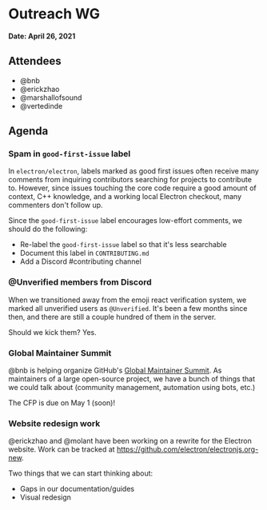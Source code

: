 # Outreach WG
**Date: April 26, 2021**

## Attendees
* @bnb
* @erickzhao
* @marshallofsound
* @vertedinde

## Agenda

### Spam in `good-first-issue` label

In `electron/electron`, labels marked as good first issues often receive many
comments from inquiring contributors searching for projects to contribute to.
However, since issues touching the core code require a good amount of context,
C++ knowledge, and a working local Electron checkout, many commenters don't follow up.

Since the `good-first-issue` label encourages low-effort comments, we should do the
following:

* Re-label the `good-first-issue` label so that it's less searchable
* Document this label in `CONTRIBUTING.md`
* Add a Discord #contributing channel

### @Unverified members from Discord

When we transitioned away from the emoji react verification system, we marked
all unverified users as `@Unverified`. It's been a few months since then, and
there are still a couple hundred of them in the server.

Should we kick them? Yes.

### Global Maintainer Summit

@bnb is helping organize GitHub's [Global Maintainer Summit](https://globalmaintainersummit.github.com/).
As maintainers of a large open-source project, we have a bunch of things that
we could talk about (community management, automation using bots, etc.)

The CFP is due on May 1 (soon)!

### Website redesign work

@erickzhao and @molant have been working on a rewrite for the Electron website.
Work can be tracked at https://github.com/electron/electronjs.org-new.

Two things that we can start thinking about:
* Gaps in our documentation/guides
* Visual redesign
